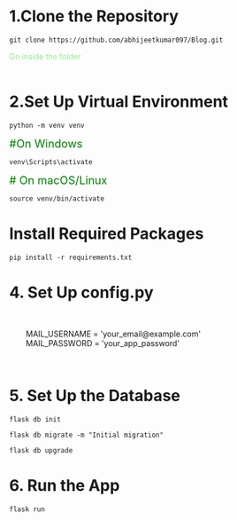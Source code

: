 <h1>1.Clone the Repository</h1>

```
git clone https://github.com/abhijeetkumar097/Blog.git
```

<div style="color:lightgreen;">Go inside the folder </div></br>

<h1>2.Set Up Virtual Environment </h1>

```
python -m venv venv
```

<div style="color:green;font-size:20px;">#On Windows</div>

```
venv\Scripts\activate
```

<div style="color:green;font-size:20px;"># On macOS/Linux</div>

```
source venv/bin/activate
```

<h1>Install Required Packages</h1>

```
pip install -r requirements.txt
```

<h1>4. Set Up config.py</h1>

<div style="padding:30px">
<div>MAIL_USERNAME = 'your_email@example.com'</div>
<div>MAIL_PASSWORD = 'your_app_password'</div>
</div>

<h1>5. Set Up the Database</h1>

```
flask db init            
```

```
flask db migrate -m "Initial migration"
```

```
flask db upgrade
```

<h1>6. Run the App</h1>

```
flask run
```